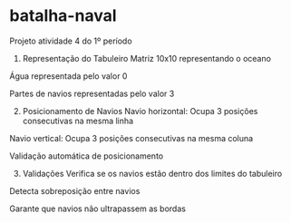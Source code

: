 # batalha-naval
Projeto atividade 4 do 1º período

1. Representação do Tabuleiro
Matriz 10x10 representando o oceano

Água representada pelo valor 0

Partes de navios representadas pelo valor 3

2. Posicionamento de Navios
Navio horizontal: Ocupa 3 posições consecutivas na mesma linha

Navio vertical: Ocupa 3 posições consecutivas na mesma coluna

Validação automática de posicionamento

3. Validações
Verifica se os navios estão dentro dos limites do tabuleiro

Detecta sobreposição entre navios

Garante que navios não ultrapassem as bordas
